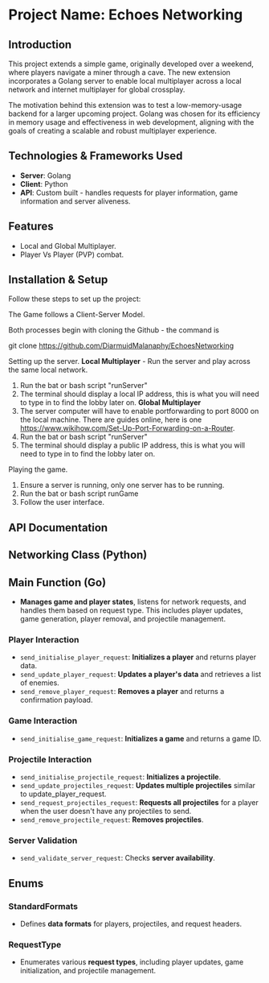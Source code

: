 # Project Name: Echoes Networking
## Introduction

This project extends a simple game, originally developed over a weekend, where players navigate a miner through a cave. The new extension incorporates a Golang server to enable local multiplayer across a local network and internet multiplayer for global crossplay.

The motivation behind this extension was to test a low-memory-usage backend for a larger upcoming project. Golang was chosen for its efficiency in memory usage and effectiveness in web development, aligning with the goals of creating a scalable and robust multiplayer experience.

## Technologies & Frameworks Used
- **Server**: Golang
- **Client**: Python
- **API**: Custom built - handles requests for player information, game information and server aliveness.

## Features
- Local and Global Multiplayer.
- Player Vs Player (PVP) combat.


## Installation & Setup
Follow these steps to set up the project:

The Game follows a Client-Server Model.

Both processes begin with cloning the Github - the command is

git clone https://github.com/DiarmuidMalanaphy/EchoesNetworking

Setting up the server.
   **Local Multiplayer** - Run the server and play across the same local network.
1. Run the bat or bash script "runServer"
2. The terminal should display a local IP address, this is what you will need to type in to find the lobby later on.
   **Global Multiplayer**
1. The server computer will have to enable portforwarding to port 8000 on the local machine. There are guides online, here is one https://www.wikihow.com/Set-Up-Port-Forwarding-on-a-Router.
2. Run the bat or bash script "runServer"
3. The terminal should display a public IP address, this is what you will need to type in to find the lobby later on.

Playing the game.

1. Ensure a server is running, only one server has to be running.
2. Run the bat or bash script runGame
3. Follow the user interface.

## API Documentation

## Networking Class (Python)

## Main Function (Go)

- **Manages game and player states**, listens for network requests, and handles them based on request type. This includes player updates, game generation, player removal, and projectile management.

### Player Interaction
- `send_initialise_player_request`: **Initializes a player** and returns player data.
- `send_update_player_request`: **Updates a player's data** and retrieves a list of enemies.
- `send_remove_player_request`: **Removes a player** and returns a confirmation payload.
### Game Interaction
- `send_initialise_game_request`: **Initializes a game** and returns a game ID.

### Projectile Interaction
- `send_initialise_projectile_request`: **Initializes a projectile**.
- `send_update_projectiles_request`: **Updates multiple projectiles** similar to update_player_request.
- `send_request_projectiles_request`: **Requests all projectiles** for a player when the user doesn't have any projectiles to send.
- `send_remove_projectile_request`: **Removes projectiles**.
### Server Validation
- `send_validate_server_request`: Checks **server availability**.

## Enums

### StandardFormats
- Defines **data formats** for players, projectiles, and request headers.

### RequestType
- Enumerates various **request types**, including player updates, game initialization, and projectile management.




